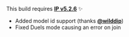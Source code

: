 This build requires **[IP v5.2.6](https://github.com/Efnilite/Walk-in-the-Park/releases/tag/v5.2.6)** ✨

- Added model id support (thanks **[@wilddip](https://github.com/wilddip)**)
- Fixed Duels mode causing an error on join